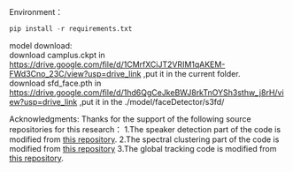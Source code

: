 Environment：
```python
pip install -r requirements.txt
```


model download:  
download camplus.ckpt in https://drive.google.com/file/d/1CMrfXCiJT2VRIM1qAKEM-FWd3Cno_23C/view?usp=drive_link ,put it in the current folder.  
download sfd_face.pth in https://drive.google.com/file/d/1hd6QgCeJkeBWJ8rkTnOYSh3sthw_j8rH/view?usp=drive_link ,put it in the ./model/faceDetector/s3fd/ 

Acknowledgments:
Thanks for the support of the following source repositories for this research：
1.The speaker detection part of the code is modified from [this repository](https://github.com/Junhua-Liao/Light-ASD).
2.The spectral clustering part of the code is modified from [this repository](https://gitee.com/Wilder_ting/speaker_diarization)
3.The global tracking code is modified from [this repository](https://github.com/EGO4D/audio-visual).
